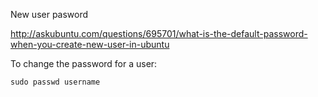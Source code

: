 
New user pasword

http://askubuntu.com/questions/695701/what-is-the-default-password-when-you-create-new-user-in-ubuntu


To change the password for a user:

    sudo passwd username
